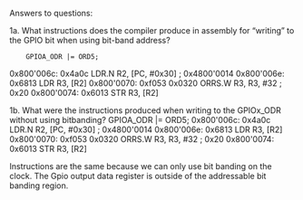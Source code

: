 Answers to questions:

1a. What instructions does the compiler produce in assembly for “writing” to the GPIO bit
when using bit-band address?

        GPIOA_ODR |= ORD5;
   0x800'006c: 0x4a0c         LDR.N     R2, [PC, #0x30]         ; 0x4800'0014
   0x800'006e: 0x6813         LDR       R3, [R2]
   0x800'0070: 0xf053 0x0320  ORRS.W    R3, R3, #32             ; 0x20
   0x800'0074: 0x6013         STR       R3, [R2]

1b. What were the instructions produced when writing to the GPIOx_ODR without using bitbanding?
        GPIOA_ODR |= ORD5;
   0x800'006c: 0x4a0c         LDR.N     R2, [PC, #0x30]         ; 0x4800'0014
   0x800'006e: 0x6813         LDR       R3, [R2]
   0x800'0070: 0xf053 0x0320  ORRS.W    R3, R3, #32             ; 0x20
   0x800'0074: 0x6013         STR       R3, [R2]
   
Instructions are the same because we can only use bit banding on the clock.  The Gpio output data register is outside of the addressable bit banding region.

